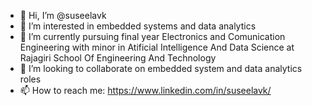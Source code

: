 - 👋 Hi, I’m @suseelavk
- 👀 I’m interested in embedded systems and data analytics
- 🌱 I’m currently pursuing final year Electronics and Comunication Engineering with minor in Atificial Intelligence And Data Science at Rajagiri School Of Engineering And Technology
- 💞️ I’m looking to collaborate on embedded system and data analytics roles
- 📫 How to reach me: https://www.linkedin.com/in/suseelavk/

<!---
suseelavk/suseelavk is a ✨ special ✨ repository because its `README.md` (this file) appears on your GitHub profile.
You can click the Preview link to take a look at your changes.
--->
